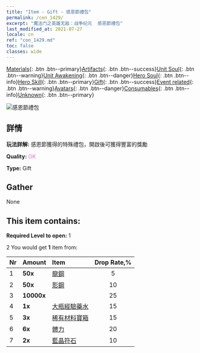 ```yaml
---
title: "Item - Gift - 感恩節禮包"
permalink: /con_1429/
excerpt: "魔法门之英雄无敌：战争纪元  感恩節禮包"
last_modified_at: 2021-07-27
locale: cn
ref: "con_1429.md"
toc: false
classes: wide
---
```

 [Materials](/ItemsCN/){: .btn .btn--primary}[Artifacts](/ItemsCN/Artifacts/){: .btn .btn--success}[Unit Soul](/ItemsCN/UnitSoul/){: .btn .btn--warning}[Unit Awakening](/ItemsCN/UnitAwakening/){: .btn .btn--danger}[Hero Soul](/ItemsCN/HeroSoul/){: .btn .btn--info}[Hero Skill](/ItemsCN/HeroSkill/){: .btn .btn--primary}[Gift](/ItemsCN/Gift/){: .btn .btn--success}[Event related](/ItemsCN/Events/){: .btn .btn--warning}[Avatars](/ItemsCN/Avatars/){: .btn .btn--danger}[Consumables](/ItemsCN/Consumables/){: .btn .btn--info}[Unknown](/ItemsCN/Unknown/){: .btn .btn--primary}

 ![感恩節禮包](/images/t/i_907043.png)

## 詳情
 **玩法詳解:** 感恩節獲得的特殊禮包，開啟後可獲得豐富的獎勵

 **Quality:** <span style="color: #DA70D6">OK</span>

 **Type:** Gift

## Gather

  None

## This item contains:

 **Required Level to open:** 1

 2 You would get **1** item  from:

  | Nr | Amount |     Item    | Drop Rate,% |
  |:---|:-------|:------------|:---------:|
  | 1 |  **50x** | [龍鋼](/cn/Items/con_880/) | 5 | 
  | 2 |  **50x** | [影鋼](/cn/Items/con_881/) | 10 | 
  | 3 |  **10000x** | <i class="fas fa-coins"/> | 25 | 
  | 4 |  **1x** | [大瓶經驗藥水](/cn/Items/con_702/) | 15 | 
  | 5 |  **3x** | [稀有材料寶箱](/cn/Items/con_757/) | 15 | 
  | 6 |  **6x** | [體力](/cn/Items/con_900/) | 20 | 
  | 7 |  **2x** | [藍晶符石](/cn/Items/con_716/) | 10 | 
